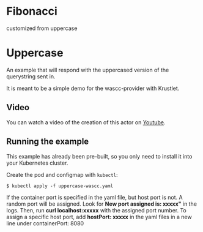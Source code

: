 # Fibonacci
customized from uppercase

# Uppercase

An example that will respond with the uppercased version of the querystring sent in.

It is meant to be a simple demo for the wascc-provider with Krustlet.

## Video

You can watch a video of the creation of this actor on [Youtube](https://www.youtube.com/watch?v=uy91W7OxHcQ).

## Running the example

This example has already been pre-built, so you only need to install it into your Kubernetes
cluster.

Create the pod and configmap with `kubectl`:

```shell
$ kubectl apply -f uppercase-wascc.yaml
```

If the container port is specified in the yaml file, but host port is not. A random port will be assigned. Look for **New port assigned is: xxxxx"** in the logs. Then, run **curl localhost:xxxxx** with the assigned port number.
To assign a specific host port, add **hostPort: xxxxx** in the yaml files in a new line under containerPort: 8080

